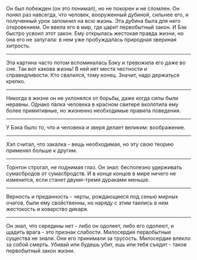 Он был побежден (он это понимал), но не покорен и не сломлен. Он понял раз навсегда, что человек, вооруженный дубиной, сильнее его, и полученный урок запомнил на всю жизнь. Эта дубина была для него откровением. Он ввела его в мир, где царит первобытный закон. И Бэк быстро усвоил этот закон. Ему открылась жестокая правда жизни, но она его не запугала: в нем уже пробуждалась природная звериная хитрость. 
***
Эта картина часто потом вспоминалась Бэку и тревожила его даже во сне. Так вот какова жизнь! В ней нет места честности и справедливости. Кто свалился, тому конец. Значит, надо держаться крепко.
***
Никогда в жизни он не уклонялся от борьбы, даже когда силы были неравны. Однако палка человека в красном свитере вколотила ему более примитивные, но жизненно необходимые правила поведения.
***
У Бэка было то, что и человека и зверя делает великим: воображение.
***
Хэл считал, что закалка - вещь необходимая, но эту свою теорию применял больше к другим.
***
Торнтон строгал, не поднимая глаз. Он знал: бесполезно удерживать сумасбродов от сумасбродств. И в конце концов в мире ничего не изменится, если станет двумя-тремя дураками меньше.
***
Верность и преданность - черты, рождающиеся под сенью мирных очагов, были ему свойственны, но наряду с этим таились в нем жестокость и коварство дикаря.
***
Он знал, что середины нет - либо он одолеет, либо его одолеют, и щадить врага - это признак слабости. Милосердия первобытные существа не знали. Они его принимали за трусость. Милосердие влекло за собой смерть. Убивай или будешь убит, ешь или тебя съедят - таков первобытный закон жизни.
